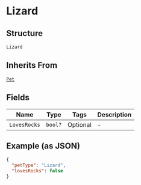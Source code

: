 
# Lizard

## Structure

`Lizard`

## Inherits From

[`Pet`](../../doc/models/pet.md)

## Fields

| Name | Type | Tags | Description |
|  --- | --- | --- | --- |
| `LovesRocks` | `bool?` | Optional | - |

## Example (as JSON)

```json
{
  "petType": "Lizard",
  "lovesRocks": false
}
```

